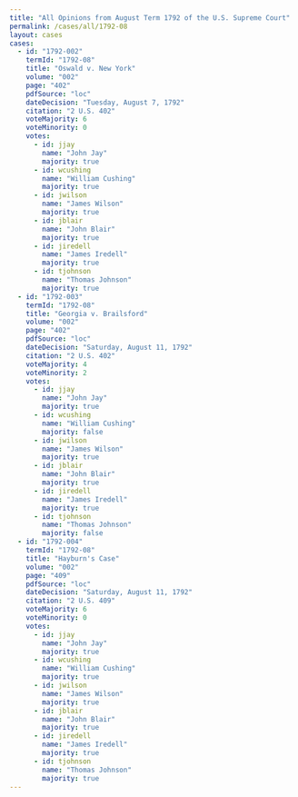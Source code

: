 ```yaml
---
title: "All Opinions from August Term 1792 of the U.S. Supreme Court"
permalink: /cases/all/1792-08
layout: cases
cases:
  - id: "1792-002"
    termId: "1792-08"
    title: "Oswald v. New York"
    volume: "002"
    page: "402"
    pdfSource: "loc"
    dateDecision: "Tuesday, August 7, 1792"
    citation: "2 U.S. 402"
    voteMajority: 6
    voteMinority: 0
    votes:
      - id: jjay
        name: "John Jay"
        majority: true
      - id: wcushing
        name: "William Cushing"
        majority: true
      - id: jwilson
        name: "James Wilson"
        majority: true
      - id: jblair
        name: "John Blair"
        majority: true
      - id: jiredell
        name: "James Iredell"
        majority: true
      - id: tjohnson
        name: "Thomas Johnson"
        majority: true
  - id: "1792-003"
    termId: "1792-08"
    title: "Georgia v. Brailsford"
    volume: "002"
    page: "402"
    pdfSource: "loc"
    dateDecision: "Saturday, August 11, 1792"
    citation: "2 U.S. 402"
    voteMajority: 4
    voteMinority: 2
    votes:
      - id: jjay
        name: "John Jay"
        majority: true
      - id: wcushing
        name: "William Cushing"
        majority: false
      - id: jwilson
        name: "James Wilson"
        majority: true
      - id: jblair
        name: "John Blair"
        majority: true
      - id: jiredell
        name: "James Iredell"
        majority: true
      - id: tjohnson
        name: "Thomas Johnson"
        majority: false
  - id: "1792-004"
    termId: "1792-08"
    title: "Hayburn's Case"
    volume: "002"
    page: "409"
    pdfSource: "loc"
    dateDecision: "Saturday, August 11, 1792"
    citation: "2 U.S. 409"
    voteMajority: 6
    voteMinority: 0
    votes:
      - id: jjay
        name: "John Jay"
        majority: true
      - id: wcushing
        name: "William Cushing"
        majority: true
      - id: jwilson
        name: "James Wilson"
        majority: true
      - id: jblair
        name: "John Blair"
        majority: true
      - id: jiredell
        name: "James Iredell"
        majority: true
      - id: tjohnson
        name: "Thomas Johnson"
        majority: true
---
```


